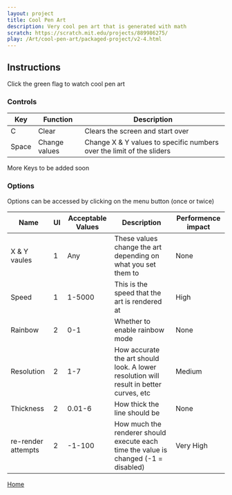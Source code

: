 ```yaml
---
layout: project
title: Cool Pen Art
description: Very cool pen art that is generated with math
scratch: https://scratch.mit.edu/projects/889986275/
play: /Art/cool-pen-art/packaged-project/v2-4.html
---
```


## Instructions

Click the green flag to watch cool pen art

### Controls

| Key   | Function      | Description                                                          |
| ----- | ------------- | -------------------------------------------------------------------- |
| C     | Clear         | Clears the screen and start over                                     |
| Space | Change values | Change X & Y values to specific numbers over the limit of the sliders |

More Keys to be added soon

### Options

Options can be accessed by clicking on the menu button (once or twice)

| Name               | UI  | Acceptable Values | Description                                                                                 | Performence impact |
| ------------------ | --- | ----------------- | ------------------------------------------------------------------------------------------- | ------------------ |
| X & Y vaules       | 1   | Any               | These values change the art depending on what you set them to                               | None               |
| Speed              | 1   | 1-5000            | This is the speed that the art is rendered at                                               | High               |
| Rainbow            | 2   | 0-1               | Whether to enable rainbow mode                                                              | None               |
| Resolution         | 2   | 1-7               | How accurate the art should look. A lower resolution will result in better curves, etc | Medium             |
| Thickness          | 2   | 0.01-6            | How thick the line should be                                                                | None               |
| re-render attempts | 2   | -1-100            | How much the renderer should execute each time the value is changed (-1 = disabled)       | Very High          |

[Home](/cool-turbowarp-projects/)
